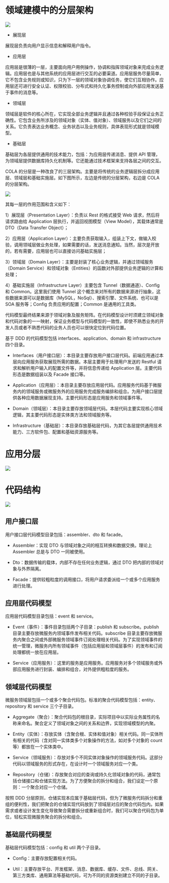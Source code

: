 # 领域建模中的分层架构

![](https://tva1.sinaimg.cn/large/007DFXDhgy1g4pagdxd4yj30bl0dfgme.jpg)

- 展现层

展现层负责向用户显示信息和解释用户指令。

- 应用层

应用层是很薄的一层，主要面向用户用例操作，协调和指挥领域对象来完成业务逻辑。应用层也是与其他系统的应用层进行交互的必要渠道。应用层服务尽量简单，它不包含业务规则或知识，只为下一层的领域对象协调任务，使它们互相协作。应用层还可进行安全认证、权限校验、分布式和持久化事务控制或向外部应用发送基于事件的消息等。

- 领域层

领域层是软件的核心所在，它实现全部业务逻辑并且通过各种校验手段保证业务正确性。它包含业务所涉及的领域对象（实体、值对象）、领域服务以及它们之间的关系。它负责表达业务概念、业务状态以及业务规则，具体表现形式就是领域模型。

- 基础层

基础层为各层提供通用的技术能力，包括：为应用层传递消息、提供 API 管理，为领域层提供数据库持久化机制等。它还能通过技术框架来支持各层之间的交互。

COLA 的分层是一种改良了的三层架构。主要是将传统的业务逻辑层拆分成应用层、领域层和基础实施层。如下图所示，左边是传统的分层架构，右边是 COLA 的分层架构。

![](https://i.postimg.cc/0yvwYyXh/image.png)

其每一层的作用范围和含义如下：

1）展现层（Presentation Layer）：负责以 Rest 的格式接受 Web 请求，然后将请求路由给 Application 层执行，并返回视图模型（View Model），其载体通常是 DTO（Data Transfer Object）；

2）应用层（Application Layer）：主要负责获取输入，组装上下文，做输入校验，调用领域层做业务处理，如果需要的话，发送消息通知。当然，层次是开放的，若有需要，应用层也可以直接访问基础实施层；

3）领域层（Domain Layer）：主要是封装了核心业务逻辑，并通过领域服务（Domain Service）和领域对象（Entities）的函数对外部提供业务逻辑的计算和处理；

4）基础实施层（Infrastructure Layer）主要包含 Tunnel（数据通道）、Config 和 Common。这里我们使用 Tunnel 这个概念来对所有的数据来源进行抽象，这些数据来源可以是数据库（MySQL，NoSql）、搜索引擎、文件系统、也可以是 SOA 服务等；Config 负责应用的配置；Common 是通用的工具类。

代码模型最终结果来源于领域对象及服务矩阵。在代码模型设计时须建立领域对象和代码对象的一一映射，保证业务模型与代码模型的一致性，即使不熟悉业务的开发人员或者不熟悉代码的业务人员也可以很快定位到代码位置。

基于 DDD 的代码模型包括 interfaces、application、domain 和 infrastructure 四个目录。

- Interfaces（用户接口层）：本目录主要存放用户接口层代码。前端应用通过本层向应用服务获取展现所需的数据。本层主要用于处理用户发送的 Restful 请求和解析用户输入的配置文件等，并将信息传递给 Application 层。主要代码形态是数据组装以及 Facade 接口等。

- Application（应用层）：本目录主要存放应用层代码。应用服务代码基于微服务内的领域服务或微服务外的应用服务完成服务编排和组合。为用户接口层提供各种应用数据展现支持。主要代码形态是应用服务和领域事件等。

- Domain（领域层）：本目录主要存放领域层代码。本层代码主要实现核心领域逻辑，其主要代码形态是实体类方法和领域服务等。

- Infrastructure（基础层）：本目录存放基础层代码，为其它各层提供通用技术能力、三方软件包、配置和基础资源服务等。

# 应用分层

![](https://i.postimg.cc/9MnyXQTJ/image.png)

# 代码结构

![](https://i.postimg.cc/zXqxscsH/image.png)

## 用户接口层

用户接口层代码模型目录包括：assembler、dto 和 facade。

- Assembler：实现 DTO 与领域对象之间的相互转换和数据交换。理论上 Assembler 总是与 DTO 一同被使用。

- Dto：数据传输的载体，内部不存在任何业务逻辑，通过 DTO 把内部的领域对象与外界隔离。

- Facade：提供较粗粒度的调用接口，将用户请求委派给一个或多个应用服务进行处理。

## 应用层代码模型

应用层代码模型目录包括：event 和 service。

- Event（事件）：事件目录包括两个子目录：publish 和 subscribe。publish 目录主要存放微服务内领域事件发布相关代码。subscribe 目录主要存放微服务内聚合之间或外部微服务领域事件订阅处理相关代码。为了实现领域事件的统一管理，微服务内所有领域事件（包括应用层和领域层事件）的发布和订阅处理都统一放在应用层。

- Service（应用服务）：这里的服务是应用服务。应用服务对多个领域服务或外部应用服务进行封装、编排和组合，对外提供粗粒度的服务。

## 领域层代码模型

微服务领域层包括一个或多个聚合代码包。标准的聚合代码模型包括：entity、repository 和 service 三个子目录。

- Aggregate（聚合）：聚合代码包的根目录，实际项目中以实际业务属性的名称来命名。聚合定义了领域对象之间的关系和边界，实现领域模型的内聚。

- Entity（实体）：存放实体（含聚合根、实体和值对象）相关代码。同一实体所有相关的代码（含对同一实体类多个对象操作的方法，如对多个对象的 count 等）都放在一个实体类中。

- Service（领域服务）：存放对多个不同实体对象操作的领域服务代码。这部分代码以领域服务的形式存在，在设计时一个领域服务对应一个类。

- Repository（仓储）：存放聚合对应的查询或持久化领域对象的代码，通常包括仓储接口和仓储实现方法。为了方便聚合的拆分和组合，我们设定一个原则：一个聚合对应一个仓储。

按照 DDD 分层原则，仓储实现本应属于基础层代码，但为了微服务代码拆分和重组的便利性，我们把聚合的仓储实现代码放到了领域层对应的聚合代码包内。如果需求或者设计发生变化导致聚合需要拆分或重新组合时，我们可以聚合代码包为单位，轻松实现微服务聚合的拆分和组合。

## 基础层代码模型

基础层代码模型包括：config 和 util 两个子目录。

- Config：主要存放配置相关代码。

- Util：主要存放平台、开发框架、消息、数据库、缓存、文件、总线、网关、第三方类库、通用算法等基础代码，可为不同的资源类别建立不同的子目录。
